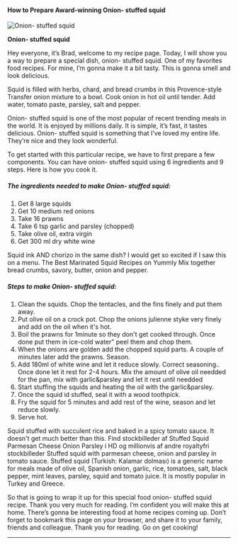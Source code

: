             

#### How to Prepare Award-winning Onion- stuffed squid

![Onion- stuffed squid](https://img-global.cpcdn.com/recipes/5885223017906176/751x532cq70/onion-stuffed-squid-recipe-main-photo.jpg)

**Onion- stuffed squid**

Hey everyone, it’s Brad, welcome to my recipe page. Today, I will show you a way to prepare a special dish, onion- stuffed squid. One of my favorites food recipes. For mine, I’m gonna make it a bit tasty. This is gonna smell and look delicious.

Squid is filled with herbs, chard, and bread crumbs in this Provence-style Transfer onion mixture to a bowl. Cook onion in hot oil until tender. Add water, tomato paste, parsley, salt and pepper.

Onion- stuffed squid is one of the most popular of recent trending meals in the world. It is enjoyed by millions daily. It is simple, it’s fast, it tastes delicious. Onion- stuffed squid is something that I’ve loved my entire life. They’re nice and they look wonderful.

To get started with this particular recipe, we have to first prepare a few components. You can have onion- stuffed squid using 6 ingredients and 9 steps. Here is how you cook it.

##### The ingredients needed to make Onion- stuffed squid:

1.  Get 8 large squids
2.  Get 10 medium red onions
3.  Take 16 prawns
4.  Take 6 tsp garlic and parsley (chopped)
5.  Take olive oil, extra virgin
6.  Get 300 ml dry white wine

Squid ink AND chorizo in the same dish? I would get so excited if I saw this on a menu. The Best Marinated Squid Recipes on Yummly Mix together bread crumbs, savory, butter, onion and pepper.

##### Steps to make Onion- stuffed squid:

1.  Clean the squids. Chop the tentacles, and the fins finely and put them away.
2.  Put olive oil on a crock pot. Chop the onions julienne styke very finely and add on the oil when it's hot.
3.  Boil the prawns for 1minute so they don't get cooked through. Once done put them in ice-cold water" peel them and chop them.
4.  When the onions are golden add the chopped squid parts. A couple of minutes later add the prawns. Season.
5.  Add 180ml of white wine and let it reduce slowly. Correct seasoning.. Once done let it rest for 2-4 hours. Mix the amount of olive oil needded for the pan, mix with garlic&parsley and let it rest until needded
6.  Start stuffing the squids and heating the oil with the garlic&parsley.
7.  Once the squid id stuffed, seal it with a wood toothpick.
8.  Fry the squid for 5 minutes and add rest of the wine, season and let reduce slowly.
9.  Serve hot.

Squid stuffed with succulent rice and baked in a spicy tomato sauce. It doesn't get much better than this. Find stockbilleder af Stuffed Squid Parmesan Cheese Onion Parsley i HD og millionvis af andre royaltyfri stockbilleder Stuffed squid with parmesan cheese, onion and parsley in tomato sauce. Stuffed squid (Turkish: Kalamar dolması) is a generic name for meals made of olive oil, Spanish onion, garlic, rice, tomatoes, salt, black pepper, mint leaves, parsley, squid and tomato juice. It is mostly popular in Turkey and Greece.

So that is going to wrap it up for this special food onion- stuffed squid recipe. Thank you very much for reading. I’m confident you will make this at home. There’s gonna be interesting food at home recipes coming up. Don’t forget to bookmark this page on your browser, and share it to your family, friends and colleague. Thank you for reading. Go on get cooking!

* * *